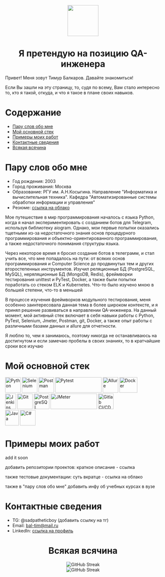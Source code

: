 <div id="header" align="center">
    <img src="https://media.giphy.com/media/M9gbBd9nbDrOTu1Mqx/giphy.gif" width="100"/>

# Я претендую на позицию QA-инженера

</div>

<p>
Привет! Меня зовут Тимур Балкаров. Давайте знакомиться!
</p>

<p>
Если Вы зашли на эту страницу, то, судя по всему, Вам стало интересно то, кто я такой, откуда, и что я такое в плане своих навыков.
</p>

# Содержание

- [Пару слов обо мне](#пару-слов-обо-мне)
- [Мой основной стек](#мой-основной-стек)
- [Примеры моих работ](#примеры-моих-работ)
- [Контактные сведения](#контактные-сведения)
- [Всякая всячина](#всякая-всячина)

# Пару слов обо мне

- Год рождения: 2003
- Город проживания: Москва
- Образование: РГУ им. А.Н.Косыгина. Направление "Информатика и вычислительная техника". Кафедра "Автоматизированные
  системы обработки информации и управления"
- Резюме: [ссылка на облако](https://drive.google.com/file/d/1id17wVg6-nv99Ta5H_IEdYBxN3cD5Wbf/view?usp=sharing)

<p>
Мое путешествие в мир программирования началось с языка Python, когда я начал экспериментировать с созданием ботов для Telegram, используя библиотеку aiogram. Однако, мои первые попытки оказались тщетными из-за недостаточного знания основ процедурного программирования и объектно-ориентированного программирования, а также недостаточного понимания структуры языка.
</p>

<p>
Через некоторое время я бросил создание ботов в телеграмм, и стал учить все, что мне попадалось на пути: от всяких основ программирования и Computer Science до продвинутых тем и других второстепенных инструментов. Изучил реляционные БД (PostgreSQL, MySQL), неряляционные БД (MongoDB, Redis), фреймворки тестирования unittest и PyTest, Docker, а также были попытки поработать со стеком ELK и Kubernetes. Что-то было изучено мною в большей степени, что-то в меньшей
</p>

<p>
В процессе изучения фреймворков модульного тестирования, меня особенно заинтересовала данная тема в более широком контексте, и я принял решение развиваться в направлении QA-инженера. На данный момент, мой активный стек включает в себя навыки работы с Python, PyTest, Selenium, Jmeter, Postman, git, Docker, а также опыт работы с различными базами данных и allure для отчетности.
</p>

<p>
Я люблю то, чем я занимаюсь, поэтому никогда не останавливаюсь на достигнутом и если замечаю пробелы в своих знаниях, то в кратчайшие сроки все изучаю
</p>

# Мой основной стек

<p>
<img alt="Python" src="https://seeklogo.com/images/P/python-logo-A32636CAA3-seeklogo.com.png" width="50" height="50"> 
<img alt="Selenium" src="https://seeklogo.com/images/S/selenium-logo-A1B53CEFB0-seeklogo.com.png" width="50" height="50">
<img alt="Postman" src="https://seeklogo.com/images/P/postman-logo-0087CA0D15-seeklogo.com.png" width="50" height="50">
<img alt="Pytest" src="https://545767148-files.gitbook.io/~/files/v0/b/gitbook-x-prod.appspot.com/o/spaces%2F-MdBdUMSCcMYTyNwZf80%2Fuploads%2Fgit-blob-f08a97a4a9cff017c204a21b66514ee07045dba8%2Fpytest.png?alt=media" width="150" height="50">
<img alt="Allure" src="https://avatars.githubusercontent.com/u/5879127?s=280&v=4" width="50" height="50">
<img alt="Docker" src="https://www.docker.com/wp-content/uploads/2022/03/vertical-logo-monochromatic.png.webp" width="58" height="50"> <br>
<img alt="Jenkins" src="https://upload.wikimedia.org/wikipedia/commons/thumb/e/e9/Jenkins_logo.svg/1483px-Jenkins_logo.svg.png" width="35" height="50">
<img alt="Git" src="https://seeklogo.com/images/G/git-logo-CD8D6F1C09-seeklogo.com.png" width="50" height="50">
<img alt="PostgreSQL" src="https://seeklogo.com/images/P/postgresql-logo-5309879B58-seeklogo.com.png" width="50" height="50">
<img alt="JMeter" src="https://seeklogo.com/images/J/jmeter-logo-D9C2DDEEBC-seeklogo.com.png" width="150" height="50">
<img alt="Gitlab CI/CD" src="https://seeklogo.com/images/G/gitlab-logo-757620E430-seeklogo.com.png" width="50" height="50"> <br>
<img alt="Java" src="https://seeklogo.com/images/J/java-logo-7F8B35BAB3-seeklogo.com.png" width="44" height="50">
<img alt="C#" src="https://seeklogo.com/images/C/c-sharp-c-logo-02F17714BA-seeklogo.com.png" width="50" height="50">
</p>

# Примеры моих работ

add it soon

добавить репозитории проектов: краткое описание - ссылка

также тестовые документации: суть вкратце - ссылка на облако

также в "пару слов обо мне" добавить инфу об учебных курсах в вузе

# Контактные сведения

- TG: @sadpatheticboy (добавить ссылку на тг)
- Email: bal-tim@mail.ru
- LinkedIn: [ссылка на профиль](https://www.linkedin.com/in/sadpatheticboy/)

<div id="header" align="center">

# Всякая всячина

![GitHub Streak](https://streak-stats.demolab.com?user=sadpatheticboy&theme=blueberry-duo&hide_border=true&border_radius=25&mode=weekly) <br>
![GitHub Streak](https://streak-stats.demolab.com?user=sadpatheticboy&theme=blueberry-duo&hide_border=true&border_radius=25&hide_total_contributions=true)

</div>
